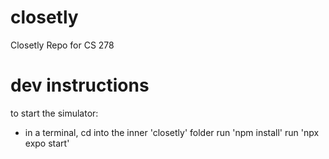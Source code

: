 # closetly

Closetly Repo for CS 278

# dev instructions

to start the simulator:

- in a terminal, cd into the inner 'closetly' folder
  run 'npm install'
  run 'npx expo start'
